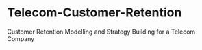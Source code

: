 # Telecom-Customer-Retention
Customer Retention Modelling and Strategy Building for a Telecom Company
